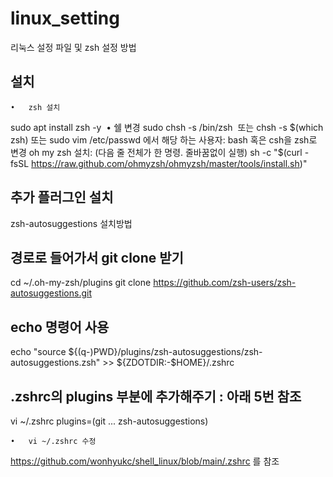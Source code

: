 # linux_setting
리눅스 설정 파일 및 zsh 설정 방법


## 설치
	•	zsh 설치
sudo apt install zsh -y 
	•	쉘 변경 
sudo chsh -s /bin/zsh
 또는
chsh -s $(which zsh)
또는
sudo vim /etc/passwd 
에서 해당 하는 사용자: bash 혹은 csh을 zsh로 변경
oh my zsh 설치:  (다음 줄 전체가 한 명령. 줄바꿈없이 실행)
sh -c "$(curl -fsSL https://raw.github.com/ohmyzsh/ohmyzsh/master/tools/install.sh)"

## 추가 플러그인 설치

zsh-autosuggestions 설치방법

## 경로로 들어가서 git clone 받기
cd ~/.oh-my-zsh/plugins 
git clone https://github.com/zsh-users/zsh-autosuggestions.git

## echo 명령어 사용
echo "source ${(q-)PWD}/plugins/zsh-autosuggestions/zsh-autosuggestions.zsh" >> ${ZDOTDIR:-$HOME}/.zshrc

## .zshrc의 plugins 부분에 추가해주기 : 아래 5번 참조
vi ~/.zshrc
plugins=(git ... zsh-autosuggestions)

	•	vi ~/.zshrc 수정
https://github.com/wonhyukc/shell_linux/blob/main/.zshrc  를 참조
